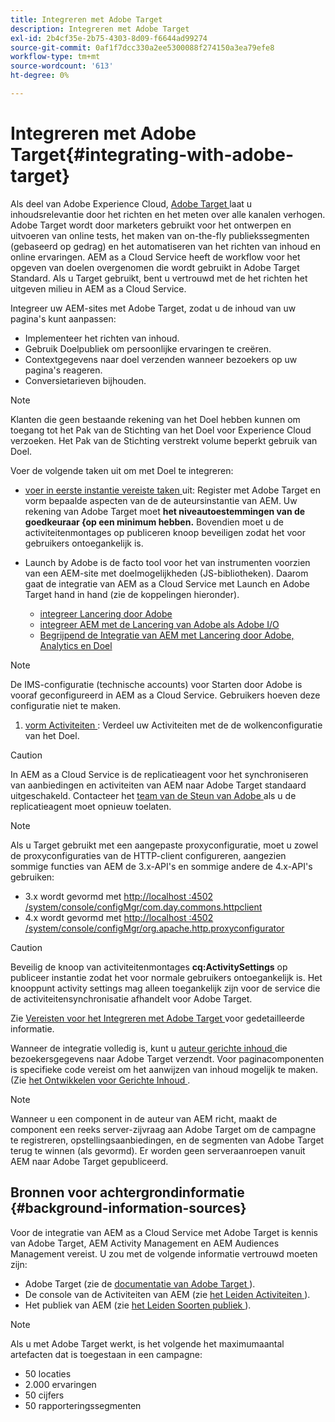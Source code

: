 ```yaml
---
title: Integreren met Adobe Target
description: Integreren met Adobe Target
exl-id: 2b4cf35e-2b75-4303-8d09-f6644ad99274
source-git-commit: 0af1f7dcc330a2ee5300088f274150a3ea79efe8
workflow-type: tm+mt
source-wordcount: '613'
ht-degree: 0%

---
```


# Integreren met Adobe Target{#integrating-with-adobe-target}

Als deel van Adobe Experience Cloud, [ Adobe Target ](https://business.adobe.com/products/target/adobe-target.html) laat u inhoudsrelevantie door het richten en het meten over alle kanalen verhogen. Adobe Target wordt door marketers gebruikt voor het ontwerpen en uitvoeren van online tests, het maken van on-the-fly publiekssegmenten (gebaseerd op gedrag) en het automatiseren van het richten van inhoud en online ervaringen. AEM as a Cloud Service heeft de workflow voor het opgeven van doelen overgenomen die wordt gebruikt in Adobe Target Standard. Als u Target gebruikt, bent u vertrouwd met de het richten het uitgeven milieu in AEM as a Cloud Service.

Integreer uw AEM-sites met Adobe Target, zodat u de inhoud van uw pagina&#39;s kunt aanpassen:

* Implementeer het richten van inhoud.
* Gebruik Doelpubliek om persoonlijke ervaringen te creëren.
* Contextgegevens naar doel verzenden wanneer bezoekers op uw pagina&#39;s reageren.
* Conversietarieven bijhouden.

>[!NOTE]
>
>Klanten die geen bestaande rekening van het Doel hebben kunnen om toegang tot het Pak van de Stichting van het Doel voor Experience Cloud verzoeken. Het Pak van de Stichting verstrekt volume beperkt gebruik van Doel.

Voer de volgende taken uit om met Doel te integreren:

* [ voer in eerste instantie vereiste taken ](https://experienceleague.adobe.com/docs/experience-manager-65/administering/integration/target-requirements.html?lang=nl-NL) uit: Register met Adobe Target en vorm bepaalde aspecten van de de auteursinstantie van AEM. Uw rekening van Adobe Target moet **het niveautoestemmingen van de goedkeuraar &lbrace;op een minimum hebben.** Bovendien moet u de activiteitenmontages op publiceren knoop beveiligen zodat het voor gebruikers ontoegankelijk is.

* Launch by Adobe is de facto tool voor het van instrumenten voorzien van een AEM-site met doelmogelijkheden (JS-bibliotheken). Daarom gaat de integratie van AEM as a Cloud Service met Launch en Adobe Target hand in hand (zie de koppelingen hieronder).

   * [ integreer Lancering door Adobe ](https://experienceleague.adobe.com/docs/experience-manager-learn/sites/integrations/experience-platform-data-collection-tags/overview.html?lang=nl-NL)
   * [ integreer AEM met de Lancering van Adobe als Adobe I/O ](https://experienceleague.adobe.com/docs/experience-manager-learn/sites/integrations/experience-platform-data-collection-tags/overview.html?lang=nl-NL)
   * [ Begrijpend de Integratie van AEM met Lancering door Adobe, Analytics en Doel ](https://experienceleague.adobe.com/docs/experience-manager-learn/sites/integrations/experience-platform-data-collection-tags/overview.html?lang=nl-NL)

>[!NOTE]
>
>De IMS-configuratie (technische accounts) voor Starten door Adobe is vooraf geconfigureerd in AEM as a Cloud Service. Gebruikers hoeven deze configuratie niet te maken.

1. [ vorm Activiteiten ](https://experienceleague.adobe.com/docs/experience-manager-65/authoring/personalization/activitylib.html?lang=nl-NL): Verdeel uw Activiteiten met de de wolkenconfiguratie van het Doel.

>[!CAUTION]
>
>In AEM as a Cloud Service is de replicatieagent voor het synchroniseren van aanbiedingen en activiteiten van AEM naar Adobe Target standaard uitgeschakeld. Contacteer het [ team van de Steun van Adobe ](https://experienceleague.adobe.com/nl?support-solution=General#support) als u de replicatieagent moet opnieuw toelaten.

>[!NOTE]
>
>Als u Target gebruikt met een aangepaste proxyconfiguratie, moet u zowel de proxyconfiguraties van de HTTP-client configureren, aangezien sommige functies van AEM de 3.x-API&#39;s en sommige andere de 4.x-API&#39;s gebruiken:
>
>* 3.x wordt gevormd met [ http://localhost :4502 /system/console/configMgr/com.day.commons.httpclient ](http://localhost:4502/system/console/configMgr/com.day.commons.httpclient)
>* 4.x wordt gevormd met [ http://localhost :4502 /system/console/configMgr/org.apache.http.proxyconfigurator ](http://localhost:4502/system/console/configMgr/org.apache.http.proxyconfigurator)
>

>[!CAUTION]
>
>Beveilig de knoop van activiteitenmontages **cq:ActivitySettings** op publiceer instantie zodat het voor normale gebruikers ontoegankelijk is. Het knooppunt activity settings mag alleen toegankelijk zijn voor de service die de activiteitensynchronisatie afhandelt voor Adobe Target.
>
>Zie [ Vereisten voor het Integreren met Adobe Target ](https://experienceleague.adobe.com/docs/experience-manager-65/administering/integration/target-requirements.html?lang=nl-NL#securing-the-activity-settings-node) voor gedetailleerde informatie.

Wanneer de integratie volledig is, kunt u [ auteur gerichte inhoud ](https://experienceleague.adobe.com/docs/experience-manager-65/authoring/personalization/content-targeting-touch.html?lang=nl-NL) die bezoekersgegevens naar Adobe Target verzendt. Voor paginacomponenten is specifieke code vereist om het aanwijzen van inhoud mogelijk te maken. (Zie [ het Ontwikkelen voor Gerichte Inhoud ](https://experienceleague.adobe.com/docs/experience-manager-65/developing/personlization/target.html?lang=nl-NL).

>[!NOTE]
>
>Wanneer u een component in de auteur van AEM richt, maakt de component een reeks server-zijvraag aan Adobe Target om de campagne te registreren, opstellingsaanbiedingen, en de segmenten van Adobe Target terug te winnen (als gevormd). Er worden geen serveraanroepen vanuit AEM naar Adobe Target gepubliceerd.

## Bronnen voor achtergrondinformatie {#background-information-sources}

Voor de integratie van AEM as a Cloud Service met Adobe Target is kennis van Adobe Target, AEM Activity Management en AEM Audiences Management vereist. U zou met de volgende informatie vertrouwd moeten zijn:

* Adobe Target (zie de [ documentatie van Adobe Target ](https://experienceleague.adobe.com/docs/target/using/target-home.html?lang=nl-NL)).
* De console van de Activiteiten van AEM (zie [ het Leiden Activiteiten ](https://experienceleague.adobe.com/docs/experience-manager-65/authoring/personalization/activitylib.html?lang=nl-NL)).
* Het publiek van AEM (zie [ het Leiden Soorten publiek ](https://experienceleague.adobe.com/docs/experience-manager-65/authoring/personalization/managing-audiences.html?lang=nl-NL)).

>[!NOTE]
>
>Als u met Adobe Target werkt, is het volgende het maximumaantal artefacten dat is toegestaan in een campagne:
>
>* 50 locaties
>* 2.000 ervaringen
>* 50 cijfers
>* 50 rapporteringssegmenten
